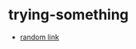# trying-something
- [random link](https://segment-sample.com/?utm_source=facebook&utm_medium=cpc&utm_campaign=tradingCardsNews&fbclid=IwAR2BPCs7r78yjH6DpLn60QU_G52TE94_O0__z2b_x7x2PZCrKiFdAC1JJxA)

